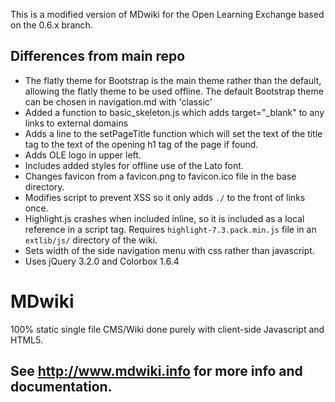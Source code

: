 This is a modified version of MDwiki for the Open Learning Exchange based on the 0.6.x branch.

## Differences from main repo
* The flatly theme for Bootstrap is the main theme rather than the default, allowing the flatly theme to be used offline.  The default Bootstrap theme can be chosen in navigation.md with 'classic'
* Added a function to basic_skeleton.js which adds target="\_blank" to any links to external domains
* Adds a line to the setPageTitle function which will set the text of the title tag to the text of the opening h1 tag of the page if found.
* Adds OLE logo in upper left.
* Includes added styles for offline use of the Lato font.
* Changes favicon from a favicon.png to favicon.ico file in the base directory.
* Modifies script to prevent XSS so it only adds `./` to the front of links once.
* Highlight.js crashes when included inline, so it is included as a local reference in a script tag.  Requires `highlight-7.3.pack.min.js` file in an `extlib/js/` directory of the wiki.
* Sets width of the side navigation menu with css rather than javascript.
* Uses jQuery 3.2.0 and Colorbox 1.6.4

MDwiki
======

100% static single file CMS/Wiki done purely with client-side Javascript and HTML5.

See http://www.mdwiki.info for more info and documentation.
------

